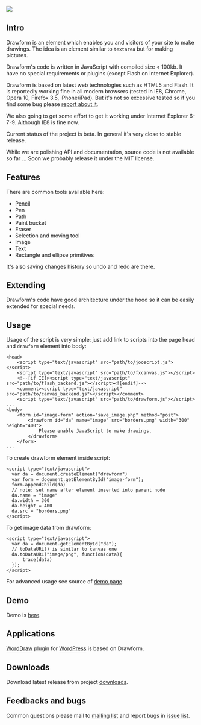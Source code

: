 [![](http://burzak.com/proj/drawform/docs/images/drawform.png)](http://burzak.com/proj/drawform/)

## Intro ##

Drawform is an element which enables you and visitors of your site to make drawings. The idea is an element similar to `textarea` but for making pictures.

Drawform's code is written in JavaScript with compiled size < 100kb. It have no special requirements or plugins (except Flash on Internet Explorer).

Drawform is based on latest web technologies such as HTML5 and Flash. It is reportedly working fine in all modern browsers (tested in IE8, Chrome, Opera 10, Firefox 3.5, iPhone/iPad). But it's not so excessive tested so if you find some bug please [report about it](http://code.google.com/p/drawform/issues/entry).

We also going to get some effort to get it working under Internet Explorer 6-7-9. Although IE8 is fine now.

Current status of the project is beta. In general it's very close to stable release.

While we are polishing API and documentation, source code is not available so far ... Soon we probably release it under the MIT license.

## Features ##

There are common tools available here:

  * Pencil
  * Pen
  * Path
  * Paint bucket
  * Eraser
  * Selection and moving tool
  * Image
  * Text
  * Rectangle and ellipse primitives

It's also saving changes history so undo and redo are there.

## Extending ##

Drawform's code have good architecture under the hood so it can be easily extended for special needs.

## Usage ##

Usage of the script is very simple: just add link to scripts into the page head and `drawform` element into  body:

```
<head>
    <script type="text/javascript" src="path/to/jooscript.js"></script>
    <script type="text/javascript" src="path/to/fxcanvas.js"></script>
    <!--[if IE]><script type="text/javascript" src="path/to/flash_backend.js"></script><![endif]-->
    <comment><script type="text/javascript" src="path/to/canvas_backend.js"></script></comment>
    <script type="text/javascript" src="path/to/drawform.js"></script>
...
<body>
    <form id="image-form" action="save_image.php" method="post">
        <drawform id="da" name="image" src="borders.png" width="300" height="400">
            Please enable JavaScript to make drawings.
        </drawform>
    </form>
...
```

To create drawform element inside script:

```
<script type="text/javascript">
  var da = document.createElement("drawform")
  var form = document.getElementById("image-form");
  form.appendChild(da)
  // note: set name after element inserted into parent node
  da.name = "image"
  da.width = 300
  da.height = 400
  da.src = "borders.png"
</script>
```

To get image data from drawform:

```
<script type="text/javascript">
  var da = document.getElementById("da");
  // toDataURL() is similar to canvas one
  da.toDataURL("image/png", function(data){
      trace(data)
  });
</script>
```

For advanced usage see source of [demo page](http://burzak.com/proj/drawform/test/drawform.html).

## Demo ##

Demo is [here](http://burzak.com/proj/drawform/test/drawform.html).

## Applications ##

[WordDraw](http://wordpress.org/extend/plugins/worddraw/) plugin for [WordPress](http://wordpress.org) is based on Drawform.

## Downloads ##

Download latest release from project [downloads](http://code.google.com/p/drawform/downloads/).

## Feedbacks and bugs ##

Common questions please mail to [mailing list](http://groups.google.com/group/drawform) and report bugs in [issue list](http://code.google.com/p/drawform/issues/list).